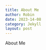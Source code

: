 ```yaml
---
title: About Me
author: Robin
date: 2023-14-08
category: Jekyll
layout: post
---
```


About Me
